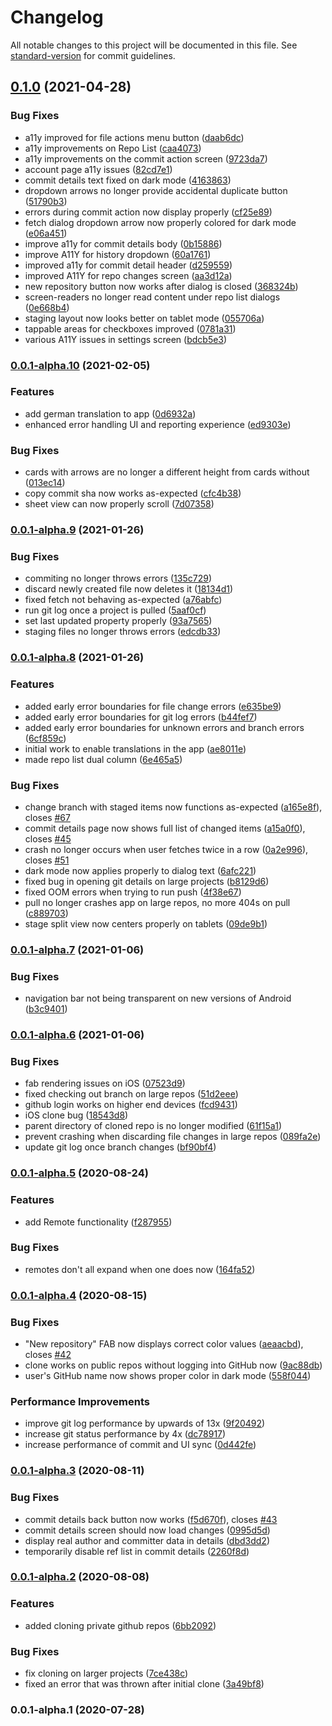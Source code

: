 # Changelog

All notable changes to this project will be documented in this file. See [standard-version](https://github.com/conventional-changelog/standard-version) for commit guidelines.

## [0.1.0](https://github.com/crutchcorn/GitShark/compare/v0.0.1-alpha.10...v0.1.0) (2021-04-28)


### Bug Fixes

* a11y improved for file actions menu button ([daab6dc](https://github.com/crutchcorn/GitShark/commit/daab6dc04938b27807a39985f81e66292c5f13ac))
* a11y improvements on Repo List ([caa4073](https://github.com/crutchcorn/GitShark/commit/caa40733f8bbd7d8aa73d84ddc31086cd3b07c98))
* a11y improvements on the commit action screen ([9723da7](https://github.com/crutchcorn/GitShark/commit/9723da77e01ced531f05f7ba9fed59c58b95ccc9))
* account page a11y issues ([82cd7e1](https://github.com/crutchcorn/GitShark/commit/82cd7e1d92f008710b14f73201a431853f345392))
* commit details text fixed on dark mode ([4163863](https://github.com/crutchcorn/GitShark/commit/416386312950432958fcee8819625119214257fc))
* dropdown arrows no longer provide accidental duplicate button ([51790b3](https://github.com/crutchcorn/GitShark/commit/51790b3fdfe27066be9257a205232de265710172))
* errors during commit action now display properly ([cf25e89](https://github.com/crutchcorn/GitShark/commit/cf25e8905c2956aa1f4c702aa2d81bbb5f602efa))
* fetch dialog dropdown arrow now properly colored for dark mode ([e06a451](https://github.com/crutchcorn/GitShark/commit/e06a4510fbeaff505199c345cfe801ffcc11156d))
* improve a11y for commit details body ([0b15886](https://github.com/crutchcorn/GitShark/commit/0b15886acf2df86ddcb604c9c9483ffdbd8a665d))
* improve A11Y for history dropdown ([60a1761](https://github.com/crutchcorn/GitShark/commit/60a17614c9790ee1914cc614637756486561ef31))
* improved a11y for commit detail header ([d259559](https://github.com/crutchcorn/GitShark/commit/d259559c909a2ad259b6f8e6dab93151ccc49c7f))
* improved A11Y for repo changes screen ([aa3d12a](https://github.com/crutchcorn/GitShark/commit/aa3d12a1a8c38a25d82f07ad2aff2723239b5679))
* new repository button now works after dialog is closed ([368324b](https://github.com/crutchcorn/GitShark/commit/368324b1bd69cde908b11ab2d5870cd437c639e4))
* screen-readers no longer read content under repo list dialogs ([0e668b4](https://github.com/crutchcorn/GitShark/commit/0e668b4955020a593b137e62b3977d393c13934a))
* staging layout now looks better on tablet mode ([055706a](https://github.com/crutchcorn/GitShark/commit/055706ac377312b2711bcc91164178bceab93558))
* tappable areas for checkboxes improved ([0781a31](https://github.com/crutchcorn/GitShark/commit/0781a317b5e314c59369cc396b534b5f39868c1c))
* various A11Y issues in settings screen ([bdcb5e3](https://github.com/crutchcorn/GitShark/commit/bdcb5e30cda68a0c06fd6e8ccdfac1362677f452))

### [0.0.1-alpha.10](https://github.com/crutchcorn/GitShark/compare/v0.0.1-alpha.9...v0.0.1-alpha.10) (2021-02-05)


### Features

* add german translation to app ([0d6932a](https://github.com/crutchcorn/GitShark/commit/0d6932ad3530f8bef49c2fb84cf8faeb0d4724e7))
* enhanced error handling UI and reporting experience ([ed9303e](https://github.com/crutchcorn/GitShark/commit/ed9303e65f0920baeac1c9506e59df3654683ed8))


### Bug Fixes

* cards with arrows are no longer a different height from cards without ([013ec14](https://github.com/crutchcorn/GitShark/commit/013ec1430cf13ac769380e85d39e93452bc55fc3))
* copy commit sha now works as-expected ([cfc4b38](https://github.com/crutchcorn/GitShark/commit/cfc4b384026167a75fe978e32b9621f65fb5fc66))
* sheet view can now properly scroll ([7d07358](https://github.com/crutchcorn/GitShark/commit/7d07358a2f3bcd87b36dd2e74cb89cedb859e557))

### [0.0.1-alpha.9](https://github.com/crutchcorn/GitShark/compare/v0.0.1-alpha.8...v0.0.1-alpha.9) (2021-01-26)


### Bug Fixes

* commiting no longer throws errors ([135c729](https://github.com/crutchcorn/GitShark/commit/135c7298df7a2ea615529717ea176aa1c7040bdd))
* discard newly created file now deletes it ([18134d1](https://github.com/crutchcorn/GitShark/commit/18134d193313ab3df5aba4318672437474fa1603))
* fixed fetch not behaving as-expected ([a76abfc](https://github.com/crutchcorn/GitShark/commit/a76abfc39cd916e3526f74a185e78902f6680e0d))
* run git log once a project is pulled ([5aaf0cf](https://github.com/crutchcorn/GitShark/commit/5aaf0cfae80a1e23a8d617a9e93b20c8bb0e3d7b))
* set last updated property properly ([93a7565](https://github.com/crutchcorn/GitShark/commit/93a75656f3d5b71dfe87862999a29cd63d1fd010))
* staging files no longer throws errors ([edcdb33](https://github.com/crutchcorn/GitShark/commit/edcdb33c2f3c46310ea7167b4203d45849da01c8))

### [0.0.1-alpha.8](https://github.com/crutchcorn/GitShark/compare/v0.0.1-alpha.7...v0.0.1-alpha.8) (2021-01-26)

### Features

* added early error boundaries for file change errors ([e635be9](https://github.com/crutchcorn/GitShark/commit/e635be9b766db91df91250b1e406177cc8cb41ea))
* added early error boundaries for git log errors ([b44fef7](https://github.com/crutchcorn/GitShark/commit/b44fef7c86d4b5f3570548c0243a96e0e1c9a1a3))
* added early error boundaries for unknown errors and branch errors ([6cf859c](https://github.com/crutchcorn/GitShark/commit/6cf859c7b05883076c98a24f1b942fa3bda3ec18))
* initial work to enable translations in the app ([ae8011e](https://github.com/crutchcorn/GitShark/commit/ae8011ef3e3b04fe08092dd93784c2988da55e13))
* made repo list dual column ([6e465a5](https://github.com/crutchcorn/GitShark/commit/6e465a5ebaceab876924ec7c7f89bb68da93acc5))


### Bug Fixes

* change branch with staged items now functions as-expected ([a165e8f](https://github.com/crutchcorn/GitShark/commit/a165e8fddb0dad0ecdff97fd217c3cdb81d540b7)), closes [#67](https://github.com/crutchcorn/GitShark/issues/67)
* commit details page now shows full list of changed items ([a15a0f0](https://github.com/crutchcorn/GitShark/commit/a15a0f09aaecf9ee821acea5326afdc3f149d01b)), closes [#45](https://github.com/crutchcorn/GitShark/issues/45)
* crash no longer occurs when user fetches twice in a row ([0a2e996](https://github.com/crutchcorn/GitShark/commit/0a2e99610118d740352f3dfbe848f6d8a6783b78)), closes [#51](https://github.com/crutchcorn/GitShark/issues/51)
* dark mode now applies properly to dialog text ([6afc221](https://github.com/crutchcorn/GitShark/commit/6afc221956abe23befaa61d2c8f78ee83d352a11))
* fixed bug in opening git details on large projects ([b8129d6](https://github.com/crutchcorn/GitShark/commit/b8129d67d233ea6d3c7392710806131a86cf8b90))
* fixed OOM errors when trying to run push ([4f38e67](https://github.com/crutchcorn/GitShark/commit/4f38e671bd94cd55ebc6b2573eff9fbb791c95e4))
* pull no longer crashes app on large repos, no more 404s on pull ([c889703](https://github.com/crutchcorn/GitShark/commit/c88970359f42206e81abc5c9856fdcfaee6003a6))
* stage split view now centers properly on tablets ([09de9b1](https://github.com/crutchcorn/GitShark/commit/09de9b14aa9bfea1c90217ec0931f3661880b385))

### [0.0.1-alpha.7](https://github.com/crutchcorn/GitShark/compare/v0.0.1-alpha.6...v0.0.1-alpha.7) (2021-01-06)


### Bug Fixes

* navigation bar not being transparent on new versions of Android ([b3c9401](https://github.com/crutchcorn/GitShark/commit/b3c940169bd34823cb5381806b32ae5a63ea28ed))

### [0.0.1-alpha.6](https://github.com/crutchcorn/GitShark/compare/v0.0.1-alpha.5...v0.0.1-alpha.6) (2021-01-06)

### Bug Fixes

* fab rendering issues on iOS ([07523d9](https://github.com/crutchcorn/GitShark/commit/07523d9403003b005a03530fc34ab9b30855582b))
* fixed checking out branch on large repos ([51d2eee](https://github.com/crutchcorn/GitShark/commit/51d2eeed0aa30f74f88b60c4531be16eb73e94e1))
* github login works on higher end devices ([fcd9431](https://github.com/crutchcorn/GitShark/commit/fcd943164aa4e7f54dc3eb54351468fdde5c03e0))
* iOS clone bug ([18543d8](https://github.com/crutchcorn/GitShark/commit/18543d87339269997ff4d663d6a96028a27c0a4f))
* parent directory of cloned repo is no longer modified ([61f15a1](https://github.com/crutchcorn/GitShark/commit/61f15a1c5ba207045ed76ef5735f7cff7ca91a33))
* prevent crashing when discarding file changes in large repos ([089fa2e](https://github.com/crutchcorn/GitShark/commit/089fa2e68d160de7400fa46f92749ed050f04969))
* update git log once branch changes ([bf90bf4](https://github.com/crutchcorn/GitShark/commit/bf90bf4df1e56904b0ccf3a68a1d0fc7057b1c2d))

### [0.0.1-alpha.5](https://github.com/crutchcorn/GitShark/compare/v0.0.1-alpha.4...v0.0.1-alpha.5) (2020-08-24)


### Features

* add Remote functionality ([f287955](https://github.com/crutchcorn/GitShark/commit/f287955c4906b0c21be1289a83304813c09670cc))


### Bug Fixes

* remotes don't all expand when one does now ([164fa52](https://github.com/crutchcorn/GitShark/commit/164fa522baa21a8f23f15140fdd9d311525e7e24))

### [0.0.1-alpha.4](https://github.com/oceanbit/GitShark/compare/v0.0.1-alpha.3...v0.0.1-alpha.4) (2020-08-15)


### Bug Fixes

* "New repository" FAB now displays correct color values ([aeaacbd](https://github.com/oceanbit/GitShark/commit/aeaacbd86d90f968b8d6c2516bbe53c9e3cdf135)), closes [#42](https://github.com/oceanbit/GitShark/issues/42)
* clone works on public repos without logging into GitHub now ([9ac88db](https://github.com/oceanbit/GitShark/commit/9ac88db657a05dffb4ff30be298abe9a64863eca))
* user's GitHub name now shows proper color in dark mode ([558f044](https://github.com/oceanbit/GitShark/commit/558f044ec95982ac9ff18e030f0ddbb9a0188d29))

### Performance Improvements

* improve git log performance by upwards of 13x ([9f20492](https://github.com/oceanbit/GitShark/commit/9f204923a6fed0ec299a16bc127739420dd83dd8))
* increase git status performance by 4x ([dc78917](https://github.com/oceanbit/GitShark/commit/dc789177af2e3314cc4d894b8914f83fcff81653))
* increase performance of commit and UI sync ([0d442fe](https://github.com/oceanbit/GitShark/commit/0d442fefedd3426868ff3b1f8f06f61c585e41a6))

### [0.0.1-alpha.3](https://github.com/oceanbit/GitShark/compare/v0.0.1-alpha.2...v0.0.1-alpha.3) (2020-08-11)


### Bug Fixes

* commit details back button now works ([f5d670f](https://github.com/oceanbit/GitShark/commit/f5d670f66087ac166e6ceb4605b659eaeb3bd7ae)), closes [#43](https://github.com/oceanbit/GitShark/issues/43)
* commit details screen should now load changes ([0995d5d](https://github.com/oceanbit/GitShark/commit/0995d5dfd6466aa82f59b5939d3f19d71284fb4d))
* display real author and committer data in details ([dbd3dd2](https://github.com/oceanbit/GitShark/commit/dbd3dd2259916fbff57bf2a29375a86de0a2e6d9))
* temporarily disable ref list in commit details ([2260f8d](https://github.com/oceanbit/GitShark/commit/2260f8d805f99d272b3798b5da0d280e4a9082a8))

### [0.0.1-alpha.2](https://github.com/oceanbit/GitShark/compare/v0.0.1-alpha.1...v0.0.1-alpha.2) (2020-08-08)


### Features

* added cloning private github repos ([6bb2092](https://github.com/oceanbit/GitShark/commit/6bb2092a4c7d05dee1c99252ce5ace3a07aa6f57))


### Bug Fixes

* fix cloning on larger projects ([7ce438c](https://github.com/oceanbit/GitShark/commit/7ce438ce9c982ea5cd1ec18ebb039dee119b0c42))
* fixed an error that was thrown after initial clone ([3a49bf8](https://github.com/oceanbit/GitShark/commit/3a49bf81e9ad4c3e96925fc1e2206b1914e40f50))

### 0.0.1-alpha.1 (2020-07-28)
